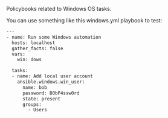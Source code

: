 Policybooks related to Windows OS tasks. 

You can use something like this windows.yml playbook to test:
```bash
---
- name: Run some Windows automation
  hosts: localhost
  gather_facts: false
  vars:
    win: dows

  tasks:
  - name: Add local user account
    ansible.windows.win_user:
      name: bob
      password: B0bP4ssw0rd
      state: present
      groups:
        - Users
```
